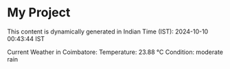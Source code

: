 # My Project

This content is dynamically generated in Indian Time (IST): 2024-10-10 00:43:44 IST


Current Weather in Coimbatore:
Temperature: 23.88 °C
Condition: moderate rain
